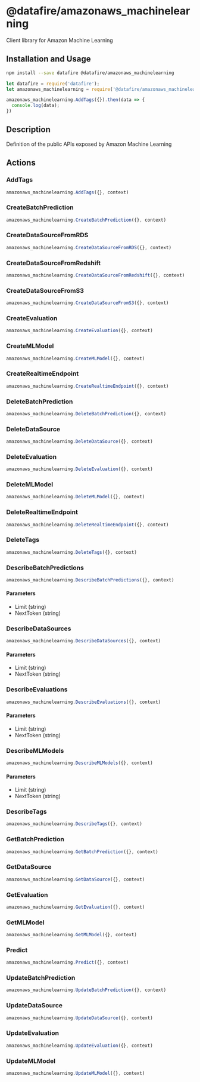 # @datafire/amazonaws_machinelearning

Client library for Amazon Machine Learning

## Installation and Usage
```bash
npm install --save datafire @datafire/amazonaws_machinelearning
```

```js
let datafire = require('datafire');
let amazonaws_machinelearning = require('@datafire/amazonaws_machinelearning').create();

amazonaws_machinelearning.AddTags({}).then(data => {
  console.log(data);
})
```

## Description
Definition of the public APIs exposed by Amazon Machine Learning

## Actions
### AddTags



```js
amazonaws_machinelearning.AddTags({}, context)
```


### CreateBatchPrediction



```js
amazonaws_machinelearning.CreateBatchPrediction({}, context)
```


### CreateDataSourceFromRDS



```js
amazonaws_machinelearning.CreateDataSourceFromRDS({}, context)
```


### CreateDataSourceFromRedshift



```js
amazonaws_machinelearning.CreateDataSourceFromRedshift({}, context)
```


### CreateDataSourceFromS3



```js
amazonaws_machinelearning.CreateDataSourceFromS3({}, context)
```


### CreateEvaluation



```js
amazonaws_machinelearning.CreateEvaluation({}, context)
```


### CreateMLModel



```js
amazonaws_machinelearning.CreateMLModel({}, context)
```


### CreateRealtimeEndpoint



```js
amazonaws_machinelearning.CreateRealtimeEndpoint({}, context)
```


### DeleteBatchPrediction



```js
amazonaws_machinelearning.DeleteBatchPrediction({}, context)
```


### DeleteDataSource



```js
amazonaws_machinelearning.DeleteDataSource({}, context)
```


### DeleteEvaluation



```js
amazonaws_machinelearning.DeleteEvaluation({}, context)
```


### DeleteMLModel



```js
amazonaws_machinelearning.DeleteMLModel({}, context)
```


### DeleteRealtimeEndpoint



```js
amazonaws_machinelearning.DeleteRealtimeEndpoint({}, context)
```


### DeleteTags



```js
amazonaws_machinelearning.DeleteTags({}, context)
```


### DescribeBatchPredictions



```js
amazonaws_machinelearning.DescribeBatchPredictions({}, context)
```

#### Parameters
* Limit (string)
* NextToken (string)

### DescribeDataSources



```js
amazonaws_machinelearning.DescribeDataSources({}, context)
```

#### Parameters
* Limit (string)
* NextToken (string)

### DescribeEvaluations



```js
amazonaws_machinelearning.DescribeEvaluations({}, context)
```

#### Parameters
* Limit (string)
* NextToken (string)

### DescribeMLModels



```js
amazonaws_machinelearning.DescribeMLModels({}, context)
```

#### Parameters
* Limit (string)
* NextToken (string)

### DescribeTags



```js
amazonaws_machinelearning.DescribeTags({}, context)
```


### GetBatchPrediction



```js
amazonaws_machinelearning.GetBatchPrediction({}, context)
```


### GetDataSource



```js
amazonaws_machinelearning.GetDataSource({}, context)
```


### GetEvaluation



```js
amazonaws_machinelearning.GetEvaluation({}, context)
```


### GetMLModel



```js
amazonaws_machinelearning.GetMLModel({}, context)
```


### Predict



```js
amazonaws_machinelearning.Predict({}, context)
```


### UpdateBatchPrediction



```js
amazonaws_machinelearning.UpdateBatchPrediction({}, context)
```


### UpdateDataSource



```js
amazonaws_machinelearning.UpdateDataSource({}, context)
```


### UpdateEvaluation



```js
amazonaws_machinelearning.UpdateEvaluation({}, context)
```


### UpdateMLModel



```js
amazonaws_machinelearning.UpdateMLModel({}, context)
```



